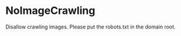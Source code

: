 NoImageCrawling
===============
Disallow crawling images. Please put the robots.txt in the domain root.
